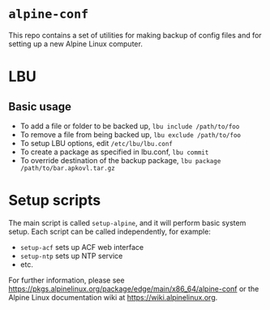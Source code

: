 # `alpine-conf`

This repo contains a set of utilities for making backup of config files and for setting up a new Alpine Linux computer.

# LBU

## Basic usage

  * To add a file or folder to be backed up, `lbu include /path/to/foo`
  * To remove a file from being backed up, `lbu exclude /path/to/foo`
  * To setup LBU options, edit `/etc/lbu/lbu.conf`
  * To create a package as specified in lbu.conf, `lbu commit`
  * To override destination of the backup package, `lbu package /path/to/bar.apkovl.tar.gz`

# Setup scripts

The main script is called `setup-alpine`, and it will perform basic system setup. Each script can be called independently, for example:

  * `setup-acf` sets up ACF web interface
  * `setup-ntp` sets up NTP service
  * etc.

For further information, please see <https://pkgs.alpinelinux.org/package/edge/main/x86_64/alpine-conf> or the Alpine Linux documentation wiki at <https://wiki.alpinelinux.org>.
